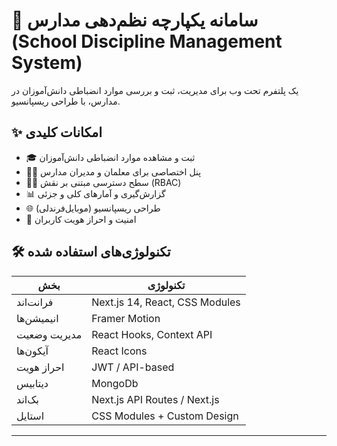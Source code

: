 # 🏫 سامانه یکپارچه نظم‌دهی مدارس (School Discipline Management System)

یک پلتفرم تحت وب برای مدیریت، ثبت و بررسی موارد انضباطی دانش‌آموزان در مدارس، با طراحی ریسپانسیو.

## ✨ امکانات کلیدی

- 🎓 ثبت و مشاهده موارد انضباطی دانش‌آموزان
- 👩‍🏫 پنل اختصاصی برای معلمان و مدیران مدارس
- 🧑‍💼 سطح دسترسی مبتنی بر نقش (RBAC)
- 📊 گزارش‌گیری و آمارهای کلی و جزئی
- 🌐 طراحی ریسپانسیو (موبایل‌فرندلی)
- 🔐 امنیت و احراز هویت کاربران

## 🛠 تکنولوژی‌های استفاده شده

| بخش | تکنولوژی |
|-----|----------|
| فرانت‌اند | Next.js 14, React, CSS Modules |
| انیمیشن‌ها | Framer Motion |
| مدیریت وضعیت | React Hooks, Context API |
| آیکون‌ها | React Icons |
| احراز هویت | JWT / API-based | Next-auth
| دیتابیس | MongoDb 
| بک‌اند  | Next.js API Routes / Next.js |
| استایل | CSS Modules + Custom Design |

---

